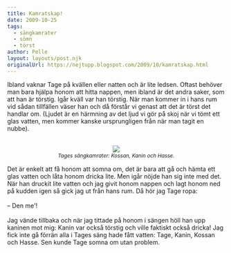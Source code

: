 ```yaml
---
title: Kamratskap!
date: 2009-10-25
tags: 
  - sängkamrater
  - sömn
  - törst	
author: Pelle
layout: layouts/post.njk
originalUrl: https://nejtupp.blogspot.com/2009/10/kamratskap.html
---
```


Ibland vaknar Tage på kvällen eller natten och är lite ledsen. Oftast behöver man bara hjälpa honom att hitta nappen, men ibland är det andra saker, som att han är törstig. Igår kväll var han törstig. När man kommer in i hans rum vid sådan tillfällen väser han och då förstår vi genast att det är törst det handlar om. (Ljudet är en härmning av det ljud vi gör på skoj när vi tömt ett glas vatten, men kommer kanske ursprungligen från när man tagit en nubbe).<br><br><div style="text-align: center;"><img src="../../../../img/_MG_8887_1024pix.jpg"></div><div style="text-align: center;"><span style="font-size:85%;"><span style="font-style: italic;">Tages sängkamrater: Kossan, Kanin och Hasse.</span></span><br><span style="font-size:85%;"><span style="font-style: italic;"></span></span></div><span style="font-size:85%;"><span style="font-style: italic;"><br></span></span>Det är enkelt att få honom att somna om, det är bara att gå och hämta ett glas vatten och låta honom dricka lite. Men igår nöjde han sig inte med det. När han druckit lite vatten och jag givit honom nappen och lagt honom ned på kudden igen så gick jag ut från hans rum. Då hör jag Tage ropa:<br><br> – Den me&apos;!<br><br>Jag vände tillbaka och när jag tittade på honom i sängen höll han upp kaninen mot mig: Kanin var också törstig och ville faktiskt också dricka! Jag fick inte gå förrän alla i Tages säng hade fått vatten: Tage, Kanin, Kossan och Hasse.<span style="font-size:85%;"><span style="font-style: italic;"></span></span> Sen kunde Tage somna om utan problem.
<!-- no comments on this post -->